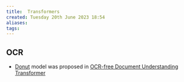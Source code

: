 ```yaml
---
title:  Transformers
created: Tuesday 20th June 2023 18:54
aliases: 
tags: 
---
```


## OCR

- [Donut](https://huggingface.co/docs/transformers/main/en/model_doc/donut) model was proposed in [OCR-free Document Understanding Transformer](https://arxiv.org/abs/2111.15664)